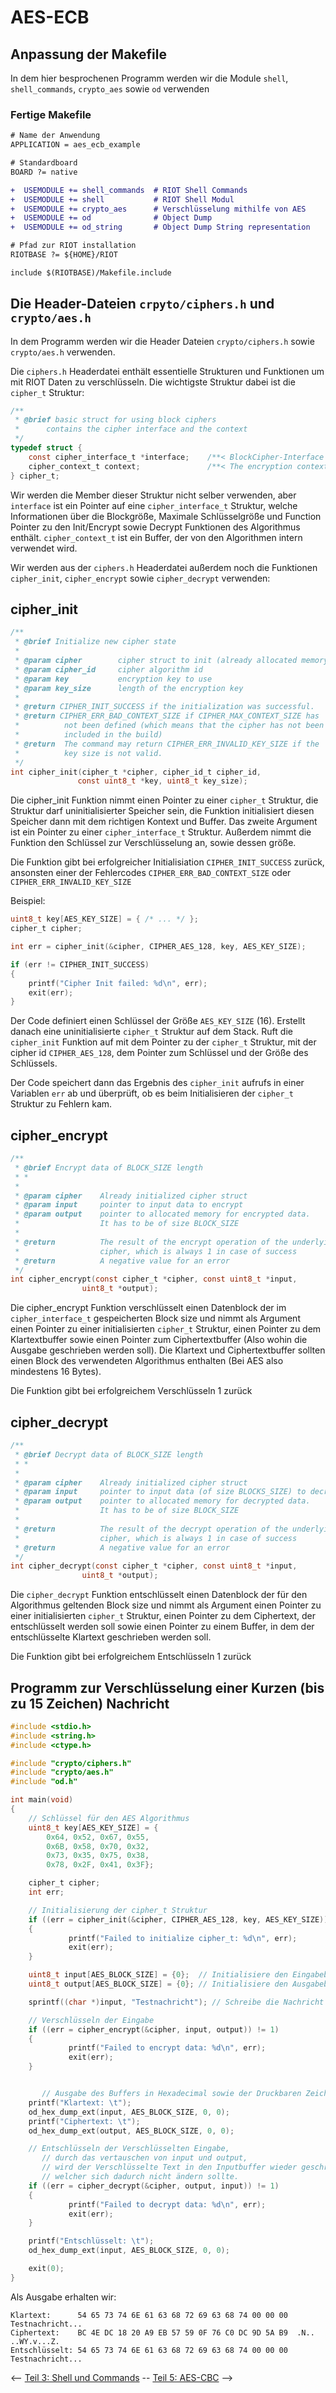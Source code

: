 # AES-ECB

## Anpassung der Makefile

In dem hier besprochenen Programm werden wir die Module `shell`, `shell_commands`, `crypto_aes` sowie `od` verwenden

### Fertige Makefile

```diff
# Name der Anwendung
APPLICATION = aes_ecb_example

# Standardboard
BOARD ?= native

+  USEMODULE += shell_commands  # RIOT Shell Commands
+  USEMODULE += shell           # RIOT Shell Modul
+  USEMODULE += crypto_aes      # Verschlüsselung mithilfe von AES
+  USEMODULE += od              # Object Dump
+  USEMODULE += od_string       # Object Dump String representation

# Pfad zur RIOT installation
RIOTBASE ?= ${HOME}/RIOT

include $(RIOTBASE)/Makefile.include
```

## Die Header-Dateien `crpyto/ciphers.h` und `crypto/aes.h`

In dem Programm werden wir die Header Dateien `crypto/ciphers.h` sowie `crypto/aes.h` verwenden.

Die `ciphers.h` Headerdatei enthält essentielle Strukturen und Funktionen um mit RIOT Daten zu verschlüsseln.
Die wichtigste Struktur dabei ist die `cipher_t` Struktur:

```c
/**
 * @brief basic struct for using block ciphers
 *    	contains the cipher interface and the context
 */
typedef struct {
	const cipher_interface_t *interface;    /**< BlockCipher-Interface for the Cipher-Algorithms */
	cipher_context_t context;               /**< The encryption context (buffer) for the algorithm */
} cipher_t;
```

Wir werden die Member dieser Struktur nicht selber verwenden, aber `interface` ist ein Pointer auf eine `cipher_interface_t` Struktur,
welche Informationen über die Blockgröße, Maximale Schlüsselgröße und Function Pointer zu den Init/Encrypt sowie Decrypt Funktionen des Algorithmus enthält.
`cipher_context_t` ist ein Buffer, der von den Algorithmen intern verwendet wird.

Wir werden aus der `ciphers.h` Headerdatei außerdem noch die Funktionen `cipher_init`, `cipher_encrypt` sowie `cipher_decrypt` verwenden:

## cipher_init

```c
/**
 * @brief Initialize new cipher state
 *
 * @param cipher        cipher struct to init (already allocated memory)
 * @param cipher_id     cipher algorithm id
 * @param key           encryption key to use
 * @param key_size      length of the encryption key
 *
 * @return CIPHER_INIT_SUCCESS if the initialization was successful.
 * @return CIPHER_ERR_BAD_CONTEXT_SIZE if CIPHER_MAX_CONTEXT_SIZE has  
 *          not been defined (which means that the cipher has not been 
 *          included in the build)
 * @return  The command may return CIPHER_ERR_INVALID_KEY_SIZE if the
 *      	key size is not valid.
 */
int cipher_init(cipher_t *cipher, cipher_id_t cipher_id,
               const uint8_t *key, uint8_t key_size);
```

Die cipher_init Funktion nimmt einen Pointer zu einer `cipher_t` Struktur, die Struktur darf uninitialisierter Speicher sein,
die Funktion initialisiert diesen Speicher dann mit dem richtigen Kontext und Buffer.
Das zweite Argument ist ein Pointer zu einer `cipher_interface_t` Struktur.
Außerdem nimmt die Funktion den Schlüssel zur Verschlüsselung an, sowie dessen größe.

Die Funktion gibt bei erfolgreicher Initialisiation `CIPHER_INIT_SUCCESS` zurück,
ansonsten einer der Fehlercodes `CIPHER_ERR_BAD_CONTEXT_SIZE` oder `CIPHER_ERR_INVALID_KEY_SIZE`

Beispiel:

```c
uint8_t key[AES_KEY_SIZE] = { /* ... */ };
cipher_t cipher;

int err = cipher_init(&cipher, CIPHER_AES_128, key, AES_KEY_SIZE);

if (err != CIPHER_INIT_SUCCESS)
{
    printf("Cipher Init failed: %d\n", err);
    exit(err);
}
```

Der Code definiert einen Schlüssel der Größe `AES_KEY_SIZE` (16).
Erstellt danach eine uninitialisierte `cipher_t` Struktur auf dem Stack.
Ruft die `cipher_init` Funktion auf mit dem Pointer zu der `cipher_t` Struktur, 
mit der cipher id `CIPHER_AES_128`, dem Pointer zum Schlüssel und der Größe des Schlüssels.

Der Code speichert dann das Ergebnis des `cipher_init` aufrufs in einer Variablen `err` ab und
überprüft, ob es beim Initialisieren der `cipher_t` Struktur zu Fehlern kam.

## cipher_encrypt

```c
/**
 * @brief Encrypt data of BLOCK_SIZE length
 * *
 *
 * @param cipher    Already initialized cipher struct
 * @param input     pointer to input data to encrypt
 * @param output    pointer to allocated memory for encrypted data.
 *                  It has to be of size BLOCK_SIZE
 *
 * @return          The result of the encrypt operation of the underlying
 *                  cipher, which is always 1 in case of success
 * @return          A negative value for an error
 */
int cipher_encrypt(const cipher_t *cipher, const uint8_t *input,
               	uint8_t *output);
```

Die cipher_encrypt Funktion verschlüsselt einen Datenblock der im `cipher_interface_t` gespeicherten Block size und
nimmt als Argument einen Pointer zu einer initialisierten `cipher_t` Struktur,
einen Pointer zu dem Klartextbuffer sowie einen Pointer zum Ciphertextbuffer (Also wohin die Ausgabe geschrieben werden soll).
Die Klartext und Ciphertextbuffer sollten einen Block des verwendeten Algorithmus enthalten (Bei AES also mindestens 16 Bytes).

Die Funktion gibt bei erfolgreichem Verschlüsseln 1 zurück

## cipher_decrypt

```c
/**
 * @brief Decrypt data of BLOCK_SIZE length
 * *
 *
 * @param cipher    Already initialized cipher struct
 * @param input     pointer to input data (of size BLOCKS_SIZE) to decrypt
 * @param output    pointer to allocated memory for decrypted data.
 *                  It has to be of size BLOCK_SIZE
 *
 * @return          The result of the decrypt operation of the underlying
 *                  cipher, which is always 1 in case of success
 * @return          A negative value for an error
 */
int cipher_decrypt(const cipher_t *cipher, const uint8_t *input,
               	uint8_t *output);
```

Die `cipher_decrypt` Funktion entschlüsselt einen Datenblock der für den Algorithmus geltenden Block size und
nimmt als Argument einen Pointer zu einer initialisierten `cipher_t` Struktur, einen Pointer zu dem Ciphertext,
der entschlüsselt werden soll sowie einen Pointer zu einem Buffer,
in dem der entschlüsselte Klartext geschrieben werden soll.

Die Funktion gibt bei erfolgreichem Entschlüsseln 1 zurück

## Programm zur Verschlüsselung einer Kurzen (bis zu 15 Zeichen) Nachricht

```c
#include <stdio.h>
#include <string.h>
#include <ctype.h>

#include "crypto/ciphers.h"
#include "crypto/aes.h"
#include "od.h"

int main(void)
{
	// Schlüssel für den AES Algorithmus
	uint8_t key[AES_KEY_SIZE] = {
    	0x64, 0x52, 0x67, 0x55,
    	0x6B, 0x58, 0x70, 0x32,
    	0x73, 0x35, 0x75, 0x38,
    	0x78, 0x2F, 0x41, 0x3F};

	cipher_t cipher;
	int err;

	// Initialisierung der cipher_t Struktur
	if ((err = cipher_init(&cipher, CIPHER_AES_128, key, AES_KEY_SIZE)) != CIPHER_INIT_SUCCESS)
	{
    	     printf("Failed to initialize cipher_t: %d\n", err);
    	     exit(err);
	}

	uint8_t input[AES_BLOCK_SIZE] = {0};  // Initialisiere den Eingabebuffer mit Nullen
	uint8_t output[AES_BLOCK_SIZE] = {0}; // Initialisiere den Ausgabebuffer mit Nullen

	sprintf((char *)input, "Testnachricht"); // Schreibe die Nachricht in den Eingabebuffer

	// Verschlüsseln der Eingabe
	if ((err = cipher_encrypt(&cipher, input, output)) != 1)
	{
    	     printf("Failed to encrypt data: %d\n", err);
    	     exit(err);
	}


       // Ausgabe des Buffers in Hexadecimal sowie der Druckbaren Zeichen in ASCII
	printf("Klartext: \t");
	od_hex_dump_ext(input, AES_BLOCK_SIZE, 0, 0);
	printf("Ciphertext: \t");
	od_hex_dump_ext(output, AES_BLOCK_SIZE, 0, 0);

	// Entschlüsseln der Verschlüsselten Eingabe,
       // durch das vertauschen von input und output,
       // wird der Verschlüsselte Text in den Inputbuffer wieder geschrieben,
       // welcher sich dadurch nicht ändern sollte.
	if ((err = cipher_decrypt(&cipher, output, input)) != 1)
	{
    	     printf("Failed to decrypt data: %d\n", err);
    	     exit(err);
	}

	printf("Entschlüsselt: \t");
	od_hex_dump_ext(input, AES_BLOCK_SIZE, 0, 0);

	exit(0);
}
```

Als Ausgabe erhalten wir:

```
Klartext:      54 65 73 74 6E 61 63 68 72 69 63 68 74 00 00 00  Testnachricht...
Ciphertext:    BC 4E DC 18 20 A9 EB 57 59 0F 76 C0 DC 9D 5A B9  .N.. ..WY.v...Z.
Entschlüsselt: 54 65 73 74 6E 61 63 68 72 69 63 68 74 00 00 00  Testnachricht...
```

<-- [Teil 3: Shell und Commands](../Kapitel_1_Grundlagen/03_ShellCommands.md) -- [Teil 5: AES-CBC](05_AES_CBC.md) -->